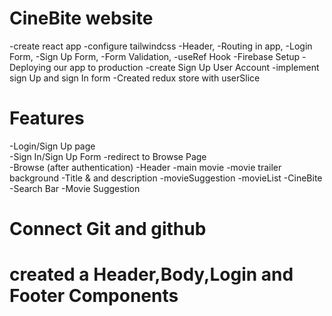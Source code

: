 
# CineBite website
  -create react app
  -configure tailwindcss
  -Header,
  -Routing in app,
  -Login Form,
  -Sign Up Form,
  -Form Validation,
  -useRef Hook
  -Firebase Setup
  -Deploying our app to production
  -create Sign Up User Account 
  -implement sign Up and sign In form
  -Created redux store with userSlice
# Features
   -Login/Sign Up page\
      -Sign In/Sign Up Form
      -redirect to Browse Page    
   -Browse (after authentication)
      -Header
      -main movie
        -movie trailer background
        -Title & and description
        -movieSuggestion
            -movieList
   -CineBite
      -Search Bar
      -Movie Suggestion

# Connect Git and github

# created a Header,Body,Login and Footer Components